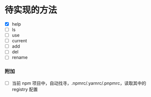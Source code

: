 # 待实现的方法

-   [x] help
-   [ ] ls
-   [ ] use
-   [ ] current
-   [ ] add
-   [ ] del
-   [ ] rename

### 附加

-   [ ] 当前 npm 项目中，自动找寻，.npmrc/.yarnrc/.pnpmrc，读取其中的 registry 配置
